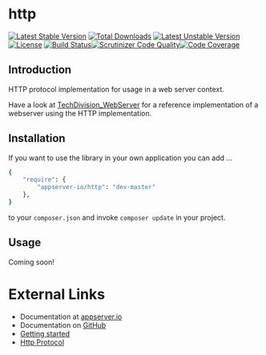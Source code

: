 # http

[![Latest Stable Version](https://poser.pugx.org/appserver-io/http/v/stable.png)](https://packagist.org/packages/appserver-io/http) [![Total Downloads](https://poser.pugx.org/appserver-io/http/downloads.png)](https://packagist.org/packages/appserver-io/http) [![Latest Unstable Version](https://poser.pugx.org/appserver-io/http/v/unstable.png)](https://packagist.org/packages/appserver-io/http) [![License](https://poser.pugx.org/appserver-io/http/license.png)](https://packagist.org/packages/appserver-io/http) [![Build Status](https://travis-ci.org/appserver-io/http.png)](https://travis-ci.org/appserver-io/http)[![Scrutinizer Code Quality](https://scrutinizer-ci.com/g/appserver-io/http/badges/quality-score.png?b=master)](https://scrutinizer-ci.com/g/appserver-io/http/?branch=master)[![Code Coverage](https://scrutinizer-ci.com/g/appserver-io/http/badges/coverage.png?b=master)](https://scrutinizer-ci.com/g/appserver-io/http/?branch=master)

## Introduction

HTTP protocol implementation for usage in a web server context.

Have a look at [TechDivision_WebServer](<https://github.com/techdivision/TechDivision_WebServer>) for a reference implementation of a webserver using the HTTP implementation.

## Installation

If you want to use the library in your own application you can add ...

```sh
{
    "require": {
        "appserver-io/http": "dev-master"
    },
}
```

to your ```composer.json``` and invoke ```composer update``` in your project.

## Usage

Coming soon!

# External Links

* Documentation at [appserver.io](http://docs.appserver.io)
* Documentation on [GitHub](https://github.com/techdivision/TechDivision_AppserverDocumentation)
* [Getting started](https://github.com/techdivision/TechDivision_AppserverDocumentation/tree/master/docs/getting-started)
* [Http Protocol](https://github.com/techdivision/TechDivision_AppserverDocumentation/blob/master/docs/components/protocols/http.md)